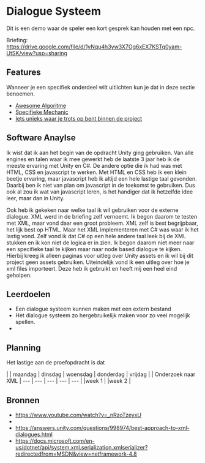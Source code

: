 # Dialogue Systeem

Dit is een demo waar de speler een kort gesprek kan houden met een npc.

Briefing: https://drive.google.com/file/d/1yNqu4h3yw3X7Og6xEX7KSTq0yam-UtSK/view?usp=sharing

## Features
Wanneer je een specifiek onderdeel wilt uitlichten kun je dat in deze sectie benoemen.

- [Awesome Algoritme](link)
- [Specifieke Mechanic](link)
- [Iets unieks waar je trots op bent binnen de project](link)

## Software Anaylse 
Ik wist dat ik aan het begin van de opdracht Unity ging gebruiken. Van alle engines en talen waar ik mee gewerkt heb de laatste 3 jaar heb ik de meeste ervaring met Unity en C#. De andere optie die ik had was met HTML, CSS en javascript te werken. Met HTML en CSS heb ik een klein beetje ervaring, maar javascript heb ik altijd een hele lastige taal gevonden. Daarbij ben ik niet van plan om javascript in de toekomst te gebruiken. Dus ook al zou ik wat van javascript leren, is het handiger dat ik hetzelfde idee leer, maar dan in Unity. 

  Ook heb ik gekeken naar welke taal ik wil gebruiken voor de externe dialogue. XML werd in de briefing zelf vernoemt. Ik begon daarom te testen met XML, maar vond daar een groot probleem. XML zelf is best begrijpbaar, het lijk best op HTML. Maar het XML implementeren met C# was waar ik het lastig vond. Zelf vond ik dat C# op een hele andere taal leek bij de XML stukken en ik kon niet de logica er in zien. Ik begon daarom niet meer naar een specifieke taal te kijken maar naar node based dialogue te kijken. Hierbij kreeg ik alleen paginas voor uitleg over Unity assets en ik wil bij dit project geen assets gebruiken. Uiteindelijk vond ik een uitleg over hoe je xml files importeert. Deze heb ik gebruikt en heeft mij een heel eind geholpen.

## Leerdoelen 
- Een dialogue systeem kunnen maken met een extern bestand
- Het dialogue systeem zo hergebruikelijk maken voor zo veel mogelijk spellen.
- 

## Planning 
Het lastige aan de proefopdracht is dat 

| | maandag | dinsdag | woensdag | donderdag | vrijdag |
| Onderzoek naar XML | --- | --- | --- | --- | --- |
|week 1 | 
|week 2 |

## Bronnen
- https://www.youtube.com/watch?v=_nRzoTzeyxU
- 
- https://answers.unity.com/questions/998974/best-approach-to-xml-dialogues.html
- https://docs.microsoft.com/en-us/dotnet/api/system.xml.serialization.xmlserializer?redirectedfrom=MSDN&view=netframework-4.8
